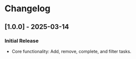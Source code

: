 # Changelog

## [1.0.0] - 2025-03-14
### Initial Release
- Core functionality: Add, remove, complete, and filter tasks.